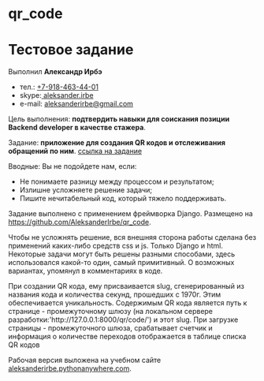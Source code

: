 # qr_code
<h1>Тестовое задание</h1>
<p>
Выполнил <b>Александр Ирбэ</b><ul>
	<li>тел.: <a href="tel:+79184634401">+7-918-463-44-01</a></li>
	<li>skype:<a href="skype:aleksander.irbe"> aleksander.irbe</a></li>
	<li>e-mail: <a href="mailto:aleksanderirbe@gmail.com"> aleksanderirbe@gmail.com</a></li></ul>
</p>
<p>
Цель выполнения: <b>подтвердить навыки для соискания позиции Backend developer в качестве стажера</b>.</p>
<p>Задание: <b>приложение для создания QR кодов и отслеживания обращений по ним</b>. <a href="https://docs.google.com/document/d/1MzaRZ6h9vWTbTM7GXS6b9q4-pNV-fWhXe96VxxfpmGU/edit?usp=sharing">ссылка на задание</a></p>

<p>
Вводные:	Вы не подойдете нам, если:<ul>

<li>Не понимаете разницу между процессом и результатом;</li>
<li>Излишне усложняете решение задачи;</li>
<li>Пишите нечитабельный код, который тяжело поддерживать.</li></ul>
</p>

<p>
Задание выполнено с применением фреймворка Django. Размещено на <a href="https://github.com/AleksanderIrbe/qr_code"> https://github.com/AleksanderIrbe/qr_code</a>.
</p>
<p>Чтобы не усложнять решение, вся внешняя сторона работы сделана без применений каких-либо средств css и js. Только Django и html. Некоторые задачи могут быть решены разными способами, здесь использовался какой-то один, самый примитивный. О возможных вариантах, упомянул в комментариях в коде.</p>
<p>При создании QR кода, ему присваивается slug, сгенерированный из названия кода и количества секунд, прошедших с 1970г. Этим обеспечивается уникальность. Содержимым QR кода является путь к странице - промежуточному шлюзу (на локальном сервере разработки:'http://127.0.0.1:8000/qr/code/') и этот slug. При загрузке страницы - промежуточного шлюза, срабатывает счетчик и информация о количестве переходов отображается в таблице списка QR кодов</p>
<p>Рабочая версия выложена на учебном сайте <a href="aleksanderirbe.pythonanywhere.com">aleksanderirbe.pythonanywhere.com</a>.</p>
